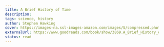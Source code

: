 ```yaml
---
title: A Brief History of Time
description:
tags: science, history
author: Stephen Hawking
cover: https://images-na.ssl-images-amazon.com/images/S/compressed.photo.goodreads.com/books/1333578746i/3869.jpg
externalUrl: https://www.goodreads.com/book/show/3869.A_Brief_History_of_Time
status: read
---
```

